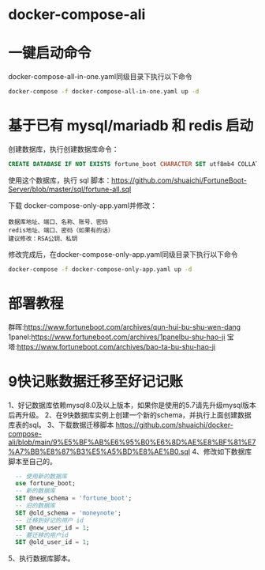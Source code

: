 # docker-compose-ali

# 一键启动命令
docker-compose-all-in-one.yaml同级目录下执行以下命令
```bash
docker-compose -f docker-compose-all-in-one.yaml up -d
```

# 基于已有 mysql/mariadb 和 redis 启动
创建数据库，执行创建数据库命令：
```sql
CREATE DATABASE IF NOT EXISTS fortune_boot CHARACTER SET utf8mb4 COLLATE utf8mb4_unicode_ci;
```
使用这个数据库，执行 sql 脚本：https://github.com/shuaichi/FortuneBoot-Server/blob/master/sql/fortune-all.sql

下载 docker-compose-only-app.yaml并修改：
```
数据库地址、端口、名称、账号、密码
redis地址、端口、密码（如果有的话）
建议修改：RSA公钥、私钥
```
修改完成后，在docker-compose-only-app.yaml同级目录下执行以下命令
```bash
docker-compose -f docker-compose-only-app.yaml up -d
```
# 部署教程

群晖:https://www.fortuneboot.com/archives/qun-hui-bu-shu-wen-dang
1panel:https://www.fortuneboot.com/archives/1panelbu-shu-hao-ji
宝塔:https://www.fortuneboot.com/archives/bao-ta-bu-shu-hao-ji

# 9快记账数据迁移至好记记账
1、好记数据库依赖mysql8.0及以上版本，如果你是使用的5.7请先升级mysql版本后再升级。
2、在9快数据库实例上创建一个新的schema，并执行上面创建数据库表的sql。
3、下载数据迁移脚本 https://github.com/shuaichi/docker-compose-ali/blob/main/9%E5%BF%AB%E6%95%B0%E6%8D%AE%E8%BF%81%E7%A7%BB%E8%87%B3%E5%A5%BD%E8%AE%B0.sql
4、修改如下数据库脚本至自己的。
```sql
  -- 使用新的数据库
  use fortune_boot;
  -- 新的数据库
  SET @new_schema = 'fortune_boot';
  -- 旧的数据库
  SET @old_schema = 'moneynote';
  -- 迁移到好记的用户 id
  SET @new_user_id = 1;
  -- 要迁移的用户id
  SET @old_user_id = 1;
```
5、执行数据库脚本。
